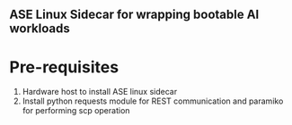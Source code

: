 ## ASE Linux Sidecar for wrapping bootable AI workloads

# Pre-requisites
1. Hardware host to install ASE linux sidecar
2. Install python requests module for REST communication and paramiko for performing scp operation

